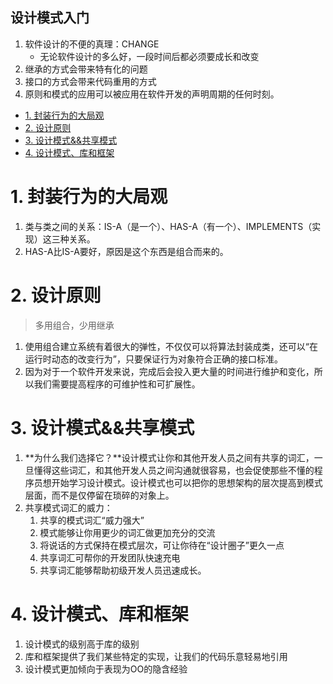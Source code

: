 设计模式入门
---
1. 软件设计的不便的真理：CHANGE
    + 无论软件设计的多么好，一段时间后都必须要成长和改变
2. 继承的方式会带来特有化的问题
3. 接口的方式会带来代码重用的方式
4. 原则和模式的应用可以被应用在软件开发的声明周期的任何时刻。

<!-- TOC -->

- [1. 封装行为的大局观](#1-封装行为的大局观)
- [2. 设计原则](#2-设计原则)
- [3. 设计模式&&共享模式](#3-设计模式共享模式)
- [4. 设计模式、库和框架](#4-设计模式库和框架)

<!-- /TOC -->

# 1. 封装行为的大局观
1. 类与类之间的关系：IS-A（是一个）、HAS-A（有一个）、IMPLEMENTS（实现）这三种关系。
2. HAS-A比IS-A要好，原因是这个东西是组合而来的。

# 2. 设计原则
>多用组合，少用继承  

1. 使用组合建立系统有着很大的弹性，不仅仅可以将算法封装成类，还可以“在运行时动态的改变行为”，只要保证行为对象符合正确的接口标准。
2. 因为对于一个软件开发来说，完成后会投入更大量的时间进行维护和变化，所以我们需要提高程序的可维护性和可扩展性。

# 3. 设计模式&&共享模式
1. **为什么我们选择它？**设计模式让你和其他开发人员之间有共享的词汇，一旦懂得这些词汇，和其他开发人员之间沟通就很容易，也会促使那些不懂的程序员想开始学习设计模式。设计模式也可以把你的思想架构的层次提高到模式层面，而不是仅停留在琐碎的对象上。
2. 共享模式词汇的威力：
    1. 共享的模式词汇“威力强大”
    2. 模式能够让你用更少的词汇做更加充分的交流
    3. 将说话的方式保持在模式层次，可让你待在“设计圈子”更久一点
    4. 共享词汇可帮你的开发团队快速充电
    5. 共享词汇能够帮助初级开发人员迅速成长。

# 4. 设计模式、库和框架
1. 设计模式的级别高于库的级别
2. 库和框架提供了我们某些特定的实现，让我们的代码乐意轻易地引用
3. 设计模式更加倾向于表现为OO的隐含经验


